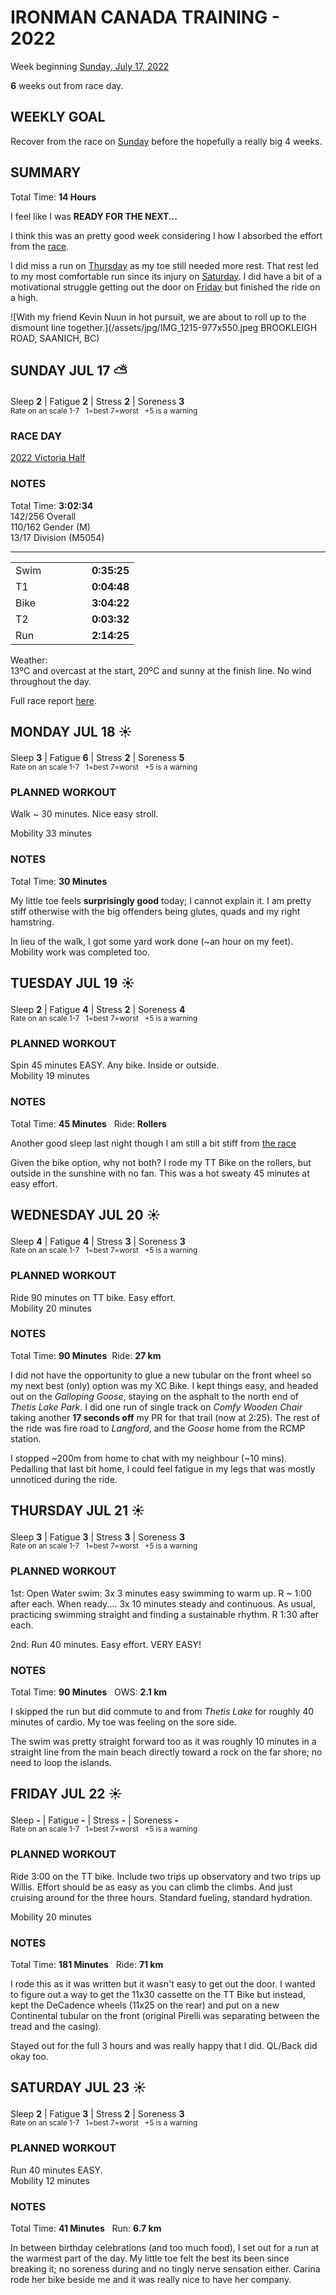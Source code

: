 # IRONMAN CANADA TRAINING - 2022
Week beginning [Sunday, July 17, 2022](javascript:flick('sun');)

**6** weeks out from race day.

## WEEKLY GOAL
Recover from the race on [Sunday](javascript:flick('sun');) before the hopefully a really big 4 weeks.

## SUMMARY
Total Time: **14 Hours**

I feel like I was **READY FOR THE NEXT...**

I think this was an pretty good week considering I how I absorbed the effort from the [race](racereports/2022-victoria-half).

I did miss a run on [Thursday](javascript:flick('thu');) as my toe still needed more rest.  That rest led to my most comfortable run since its injury on [Saturday](javascript:flick('sat');).  I did have a bit of a motivational struggle getting out the door on [Friday](javascript:flick('fri');) but finished the ride on a high.

![With my friend Kevin Nuun in hot pursuit, we are about to roll up to the dismount line together.](/assets/jpg/IMG_1215-977x550.jpeg BROOKLEIGH ROAD, SAANICH, BC)

## SUNDAY JUL 17 ⛅️
Sleep **2** | Fatigue **2** | Stress **2** | Soreness **3**
<sup><br />Rate on an scale 1-7 &nbsp; 1=best 7=worst &nbsp; +5 is a warning</sup>

### RACE DAY  
[2022 Victoria Half](racereports/2022-victoria-half)

### NOTES
Total Time: **3:02:34**  
142/256 Overall  
110/162 Gender (M)  
13/17 Division (M5054)

<hr />

<table>
<tr><td>Swim</td><td style="text-align:right;font-weight:bold; width:125px;">0:35:25</td></tr>
<tr><td>T1</td><td style="text-align:right;font-weight:bold;">0:04:48</td></tr>
<tr><td>Bike</td><td style="text-align:right;font-weight:bold;">3:04:22</td></tr>
<tr><td>T2</td><td style="text-align:right;font-weight:bold;">0:03:32</td></tr>
<tr><td>Run</td><td style="text-align:right;font-weight:bold;">2:14:25</td></tr>
</table>

Weather:  
13ºC and overcast at the start, 20ºC and sunny at the finish line.  No wind throughout the day.

Full race report [here](/racereports/2022-victoria-half).

<!---->
## MONDAY JUL 18 ☀️
Sleep **3** | Fatigue **6** | Stress **2** | Soreness **5**
<sup><br />Rate on an scale 1-7 &nbsp; 1=best 7=worst &nbsp; +5 is a warning</sup>

### PLANNED WORKOUT
Walk ~ 30 minutes. Nice easy stroll.

Mobility 33 minutes

### NOTES
Total Time: **30 Minutes**

My little toe feels **surprisingly good** today; I cannot explain it.  I am pretty stiff otherwise with the big offenders being glutes, quads and my right hamstring.

In lieu of the walk, I got some yard work done (~an hour on my feet).  Mobility work was completed too.

<!---->
## TUESDAY JUL 19 ☀️
Sleep **2** | Fatigue **4** | Stress **2** | Soreness **4**
<sup><br />Rate on an scale 1-7 &nbsp; 1=best 7=worst &nbsp; +5 is a warning</sup>

### PLANNED WORKOUT
Spin 45 minutes EASY. Any bike. Inside or outside.   
Mobility 19 minutes  

### NOTES
Total Time: **45 Minutes** &nbsp; Ride: **Rollers**

Another good sleep last night though I am still a bit stiff from [the race](/racereports/2022-victoria-half)

Given the bike option, why not both?  I rode my TT Bike on the rollers, but outside in the sunshine with no fan.  This was a hot sweaty 45 minutes at easy effort.

<!---->
## WEDNESDAY JUL 20 ☀️
Sleep **4** | Fatigue **4** | Stress **3** | Soreness **3**
<sup><br />Rate on an scale 1-7 &nbsp; 1=best 7=worst &nbsp; +5 is a warning</sup>

### PLANNED WORKOUT
Ride 90 minutes on TT bike. Easy effort.   
Mobility 20 minutes

### NOTES
Total Time: **90 Minutes** &nbsp;Ride: **27 km**

I did not have the opportunity to glue a new tubular on the front wheel so my next best (only) option was my XC Bike.  I kept things easy, and headed out on the _Galloping Goose_, staying on the asphalt to the north end of _Thetis Lake Park_.  I did one run of single track on _Comfy Wooden Chair_ taking another **17 seconds off** my PR for that trail (now at 2:25).  The rest of the ride was fire road to _Langford_, and the _Goose_ home from the RCMP station.

I stopped ~200m from home to chat with my neighbour (~10 mins).  Pedalling that last bit home, I could feel fatigue in my legs that was mostly unnoticed during the ride.

<!---->
## THURSDAY JUL 21 ☀️
Sleep **3** | Fatigue **3** | Stress **3** | Soreness **3**
<sup><br />Rate on an scale 1-7 &nbsp; 1=best 7=worst &nbsp; +5 is a warning</sup>

### PLANNED WORKOUT
1st: Open Water swim: 
3x 3 minutes easy swimming to warm up. R ~ 1:00 after each. 
When ready....
3x 10 minutes steady and continuous. As usual, practicing swimming straight and finding a sustainable rhythm. R 1:30 after each.

2nd: Run 40 minutes. Easy effort. VERY EASY!

### NOTES
Total Time: **90 Minutes** &nbsp; OWS: **2.1 km**

I skipped the run but did commute to and from _Thetis Lake_ for roughly 40 minutes of cardio.  My toe was feeling on the sore side.

The swim was pretty straight forward too as it was roughly 10 minutes in a straight line from the main beach directly toward a rock on the far shore; no need to loop the islands.

<!---->
## FRIDAY JUL 22 ☀️
Sleep **-** | Fatigue **-** | Stress **-** | Soreness **-**
<sup><br />Rate on an scale 1-7 &nbsp; 1=best 7=worst &nbsp; +5 is a warning</sup>

### PLANNED WORKOUT
Ride 3:00 on the TT bike. Include two trips up observatory and two trips up Willis. 
Effort should be as easy as you can climb the climbs. And just cruising around for the three hours. 
Standard fueling, standard hydration.

Mobility 20 minutes

### NOTES
Total Time: **181 Minutes** &nbsp; Ride: **71 km**

I rode this as it was written but it wasn't easy to get out the door.  I wanted to figure out a way to get the 11x30 cassette on the TT Bike but instead, kept the DeCadence wheels (11x25 on the rear) and put on a new Continental tubular on the front (original Pirelli was separating between the tread and the casing).

Stayed out for the full 3 hours and was really happy that I did.  QL/Back did okay too.

<!---->
## SATURDAY JUL 23 ☀️
Sleep **2** | Fatigue **3** | Stress **2** | Soreness **3**
<sup><br />Rate on an scale 1-7 &nbsp; 1=best 7=worst &nbsp; +5 is a warning</sup>

### PLANNED WORKOUT
Run 40 minutes EASY.  
Mobility 12 minutes

### NOTES
Total Time: **41 Minutes** &nbsp; Run: **6.7 km**

In between birthday celebrations (and too much food), I set out for a run at the warmest part of the day.  My little toe felt the best its been since breaking it; no soreness during and no tingly nerve sensation either.  Carina rode her bike beside me and it was really nice to have her company.